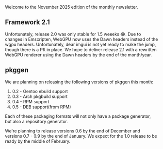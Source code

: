 Welcome to the November 2025 edition of the monthly newsletter.

## Framework 2.1
Unfortunately, release 2.0 was only stable for 1.5 weeeks 😂. Due to changes in Emscripten, WebGPU now uses the Dawn headers instead of the
wgpu headers. Unfortunately, dear imgui is not yet ready to make the jump, though there is a PR in place. We hope to deliver release 2.1 with
a rewritten WebGPU renderer using the Dawn headers by the end of the month/year.

## pkggen
We are planning on releasing the following versions of pkggen this month:

1. 0.2 - Gentoo ebuild support
1. 0.3 - Arch pkgbuild support
1. 0.4 - RPM support
1. 0.5 - DEB support(from RPM)

Each of these packaging formats will not only have a package generator, but also a repository generator.

We're planning to release versions 0.6 by the end of December and versions 0.7 - 0.9 by the end of January. We expect for the 1.0 release 
to be ready by the middle of February.
